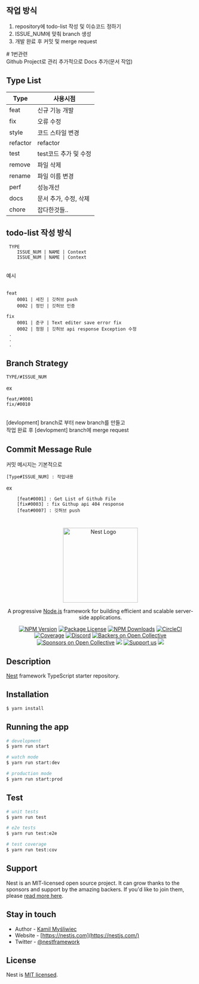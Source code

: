 ## 작업 방식
 
 1. repository에 todo-list 작성 및 이슈코드 정하기
 2. ISSUE_NUM에 맞춰 branch 생성
 3. 개발 완료 후 커밋 및 merge request

\# 1번관련 <br/>
Github Project로 관리
추가적으로 Docs 추가(문서 작업)

## Type List
 |Type| 사용시점|
 |-|-|
 |feat|신규 기능 개발
 |fix|오류 수정|
 |style| 코드 스타일 변경
 |refactor| refactor
 |test| test코드 추가 및 수정
 |remove| 파일 삭제
 |rename| 파일 이름 변경
 |perf| 성능개선
 |docs| 문서 추가, 수정, 삭제
 |chore| 잡다한것들..

## todo-list 작성 방식
```
 TYPE
    ISSUE_NUM | NAME | Context
    ISSUE_NUM | NAME | Context
```

<br/>
예시 
<br/>
<br/>

```
feat
    0001 | 세진 | 깃허브 push 
    0002 | 정인 | 깃허브 인증

fix
    0001 | 준구 | Text editer save error fix
    0002 | 정원 | 깃허브 api response Exception 수정
 .
 .
 .
```

## Branch Strategy

```
TYPE/#ISSUE_NUM
```
ex 
```
feat/#0001
fix/#0010
```
<br/>
[devlopment] branch로 부터 new branch를 만들고 <br/>
작업 완료 후 [devlopment] branch에 merge request


## Commit Message Rule

커밋 메시지는 기본적으로 
```
[Type#ISSUE_NUM] : 작업내용
```

ex 
``` 
    [feat#0001] : Get List of Github File
    [fix#0003] : fix Githup api 404 response
    [feat#0007] : 깃허브 push
```


#

<p align="center">
  <a href="http://nestjs.com/" target="blank"><img src="https://nestjs.com/img/logo-small.svg" width="200" alt="Nest Logo" /></a>
</p>

[circleci-image]: https://img.shields.io/circleci/build/github/nestjs/nest/master?token=abc123def456
[circleci-url]: https://circleci.com/gh/nestjs/nest

  <p align="center">A progressive <a href="http://nodejs.org" target="_blank">Node.js</a> framework for building efficient and scalable server-side applications.</p>
    <p align="center">
<a href="https://www.npmjs.com/~nestjscore" target="_blank"><img src="https://img.shields.io/npm/v/@nestjs/core.svg" alt="NPM Version" /></a>
<a href="https://www.npmjs.com/~nestjscore" target="_blank"><img src="https://img.shields.io/npm/l/@nestjs/core.svg" alt="Package License" /></a>
<a href="https://www.npmjs.com/~nestjscore" target="_blank"><img src="https://img.shields.io/npm/dm/@nestjs/common.svg" alt="NPM Downloads" /></a>
<a href="https://circleci.com/gh/nestjs/nest" target="_blank"><img src="https://img.shields.io/circleci/build/github/nestjs/nest/master" alt="CircleCI" /></a>
<a href="https://coveralls.io/github/nestjs/nest?branch=master" target="_blank"><img src="https://coveralls.io/repos/github/nestjs/nest/badge.svg?branch=master#9" alt="Coverage" /></a>
<a href="https://discord.gg/G7Qnnhy" target="_blank"><img src="https://img.shields.io/badge/discord-online-brightgreen.svg" alt="Discord"/></a>
<a href="https://opencollective.com/nest#backer" target="_blank"><img src="https://opencollective.com/nest/backers/badge.svg" alt="Backers on Open Collective" /></a>
<a href="https://opencollective.com/nest#sponsor" target="_blank"><img src="https://opencollective.com/nest/sponsors/badge.svg" alt="Sponsors on Open Collective" /></a>
  <a href="https://paypal.me/kamilmysliwiec" target="_blank"><img src="https://img.shields.io/badge/Donate-PayPal-ff3f59.svg"/></a>
    <a href="https://opencollective.com/nest#sponsor"  target="_blank"><img src="https://img.shields.io/badge/Support%20us-Open%20Collective-41B883.svg" alt="Support us"></a>
  <a href="https://twitter.com/nestframework" target="_blank"><img src="https://img.shields.io/twitter/follow/nestframework.svg?style=social&label=Follow"></a>
</p>
  <!--[![Backers on Open Collective](https://opencollective.com/nest/backers/badge.svg)](https://opencollective.com/nest#backer)
  [![Sponsors on Open Collective](https://opencollective.com/nest/sponsors/badge.svg)](https://opencollective.com/nest#sponsor)-->

## Description

[Nest](https://github.com/nestjs/nest) framework TypeScript starter repository.

## Installation

```bash
$ yarn install
```

## Running the app

```bash
# development
$ yarn run start

# watch mode
$ yarn run start:dev

# production mode
$ yarn run start:prod
```

## Test

```bash
# unit tests
$ yarn run test

# e2e tests
$ yarn run test:e2e

# test coverage
$ yarn run test:cov
```

## Support

Nest is an MIT-licensed open source project. It can grow thanks to the sponsors and support by the amazing backers. If you'd like to join them, please [read more here](https://docs.nestjs.com/support).

## Stay in touch

- Author - [Kamil Myśliwiec](https://kamilmysliwiec.com)
- Website - [https://nestjs.com](https://nestjs.com/)
- Twitter - [@nestframework](https://twitter.com/nestframework)

## License

Nest is [MIT licensed](LICENSE).
